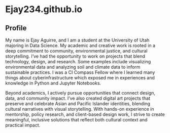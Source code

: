 # Ejay234.github.io
<h2>Profile</h2>
<p> 
  My name is Ejay Aguirre, and I am a student at the University of Utah majoring in Data Science. My academic and creative work is rooted in a deep commitment to community, environmental justice, and cultural storytelling. I’ve had the opportunity to work on projects that blend technology, design, and research. Some examples include visualizing environmental data and analyzing soil and climate data to inform sustainable practices. I was a CI Compass Fellow where I learned many things about cyberinfrastructure which exposed me in experiences and knowledge in Python and Jupyter Notebooks. </p>
<p> 
  Beyond academics, I actively pursue opportunities that connect design, data, and community impact. I’ve also created digital art projects that preserve and celebrate Asian and Pacific Islander identities, blending cultural narratives with visual storytelling. With hands-on experience in mentorship, policy research, and client-based design work, I strive to create meaningful, inclusive solutions that reflect both cultural context and practical impact.
</p>
